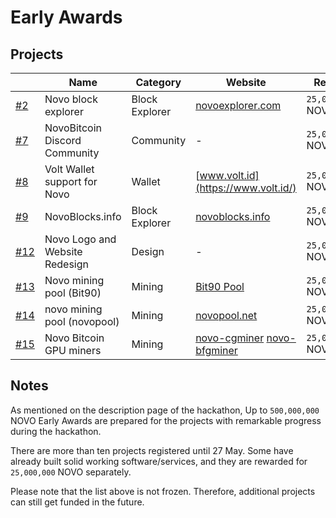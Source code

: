 
# Early Awards 

## Projects

|                                                                         | Name                           | Category       | Website                                                                                                         | Reward            | Address                            |
| --------------------------------------------------------------------------- | ------------------------------ | -------------- | --------------------------------------------------------------------------------------------------------------- | ----------------- | ---------------------------------- |
| [#2](https://github.com/novoworks/novo-hackathon-2022/issues/2)   | Novo block explorer            | Block Explorer | [novoexplorer.com](https://novoexplorer.com/)                                                                   | `25,000,000` NOVO | 1rootVw82mPvzkbBM3CSzgxfnxBquzvyg  |
| [#7](https://github.com/novoworks/novo-hackathon-2022/issues/7)   | NovoBitcoin Discord Community  | Community      | -                                                                                                               | `25,000,000` NOVO | 18cjxuayxMsdtvCqWdYGEn44eAYh6ypGPg |
| [#8](https://github.com/novoworks/novo-hackathon-2022/issues/8)   | Volt Wallet support for Novo   | Wallet         | [www.volt.id](https://www.volt.id/)                                                                             | `25,000,000` NOVO | 1CRGnm41cD3AyPtbFQnRyUEGKgoQK3pHf2 |
| [#9](https://github.com/novoworks/novo-hackathon-2022/issues/9)   | NovoBlocks.info                | Block Explorer | [novoblocks.info](https://novoblocks.info/)                                                                     | `25,000,000` NOVO | 1A3fgHqx9eg1DS3ThfK72YphcysjemHcix |
| [#12](https://github.com/novoworks/novo-hackathon-2022/issues/12) | Novo Logo and Website Redesign | Design         | -                                                                                                               | `25,000,000` NOVO | 12Y1eAneb8rM6YeJiMwgc3EicHBarRrqCJ |
| [#13](https://github.com/novoworks/novo-hackathon-2022/issues/13) | Novo mining pool (Bit90)       | Mining         | [Bit90 Pool](https://pool.bit90.io/)                                                                            | `25,000,000` NOVO | 137HJDdNQNJApQgagquYxmhfDVTiCoeDqt |
| [#14](https://github.com/novoworks/novo-hackathon-2022/issues/14) | novo mining pool (novopool)    | Mining         | [novopool.net](https://novopool.net/)                                                                           | `25,000,000` NOVO | 19mWjJzC8ahnWT9W4AY2FjAVoVh27hMY8E |
| [#15](https://github.com/novoworks/novo-hackathon-2022/issues/15) | Novo Bitcoin GPU miners        | Mining         | [novo-cgminer](https://github.com/benkno/novo-cgminer) [novo-bfgminer](https://github.com/benkno/novo-bfgminer) | `25,000,000` NOVO | 1QJnaJvrT9fzy3VtNJeHw2BqB8CjjTZV8n |

## Notes

As mentioned on the description page of the hackathon, Up to `500,000,000` NOVO Early Awards are prepared for the projects with remarkable progress during the hackathon.

There are more than ten projects registered until 27 May. Some have already built solid working software/services, and they are rewarded for `25,000,000` NOVO separately. 

Please note that the list above is not frozen. Therefore, additional projects can still get funded in the future.

